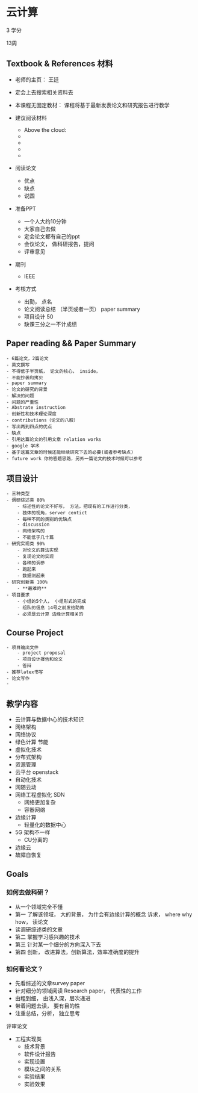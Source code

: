 # 云计算

3 学分

13周

## Textbook & References 材料

- 老师的主页： 王廷
- 定会上去搜索相关资料去
- 本课程无固定教材： 课程将基于最新发表论文和研究报告进行教学
- 建议阅读材料
    - Above the cloud: 
    - 
    - 
    - 
    - 

- 阅读论文
    - 优点
    - 缺点
    - 说圆
- 准备PPT
    - 一个人大约10分钟
    - 大家自己去做
    - 定会论文都有自己的ppt
    - 会议论文， 做科研报告，提问
    - 评审意见

- 期刊
    - IEEE
    
- 考核方式
    - 出勤， 点名
    - 论文阅读总结 （半页或者一页） paper summary
    - 项目设计 50
    - 缺课三分之一不计成绩

## Paper reading && Paper Summary

    - 6篇论文，2篇论文
    - 英文撰写
    - 不得低于半页纸， 论文的核心， inside， 
    - 不能抄袭和拷贝
    - paper summary
    - 论文的研究的背景
    - 解决的问题
    - 问题的严重性
    - Abstrate instruction
    - 创新性和技术理论深度
    - contributions（论文的八股）
    - 写出两到四点的优点
    - 缺点
    - 引用这篇论文的引用文章 relation works
    - google 学术
    - 基于这篇文章的时候还能继续研究下去的必要(或者参考缺点)
    - future work 你的答题思路，另外一篇论文的技术时候可以参考

## 项目设计

    - 三种类型
    - 调研综述类 80%
        - 综述性的论文不好写， 方法，把现有的工作进行分类，
        - 独体的视角，server centict 
        - 每种不同的类别的优缺点
        - discussion
        - 网络架构的
        - 不能低于几十篇
    - 研究实现类 90%
        - 对论文的算法实现
        - 复现论文的实现
        - 各种的调参
        - 跑起来 
        - 数据测起来 
    - 研究创新类 100%
        - **最难的**
    - 项目要求
        - 小组的5个人， 小组形式的完成
        - 组队的信息 14号之前发给助教
        - 必须是云计算 边缘计算相关的

## Course Project

    - 项目输出文件
        - project proposal
        - 项目设计报告和论文
        - 答辩
    - 推荐latex书写
    - 论文写作
    - 

## 教学内容

- 云计算与数据中心的技术知识
- 网络架构
- 网络协议
- 绿色计算 节能
- 虚拟化技术
- 分布式架构
- 资源管理
- 云平台 openstack
- 自动化技术
- 网随云动
- 网络工程虚拟化 SDN
    - 网络更加复杂
    - 容器网络
- 边缘计算
    - 轻量化的数据中心
- 5G 架构不一样
    - CU分离的
- 边缘云
- 故障自恢复

## Goals

### 如何去做科研？

- 从一个领域完全不懂
- 第一 了解该领域， 大的背景， 为什会有边缘计算的概念 诉求， where why how， 读论文
- 读调研综述类的文章
- 第二 掌握学习感兴趣的技术
- 第三 针对某一个细分的方向深入下去
- 第四 创新， 改进算法，创新算法，效率准确度的提升


### 如何看论文？

- 先看综述的文章survey paper 
- 针对细分的领域阅读 Research paper， 代表性的工作
- 由粗到细， 由浅入深，层次递进
- 带着问题去读， 要有目的性
- 注重总结，分析， 独立思考



评审论文

- 工程实现类
    - 技术背景
    - 软件设计报告 
    - 实现设置
    - 模块之间的关系
    - 实验结果
    - 实验效果












